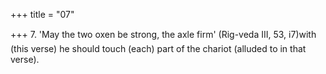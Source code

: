 +++
title = "07"

+++
7. 'May the two oxen be strong, the axle firm' (Rig-veda III, 53, i7)with (this verse) he should touch (each) part of the chariot (alluded to in that verse).
